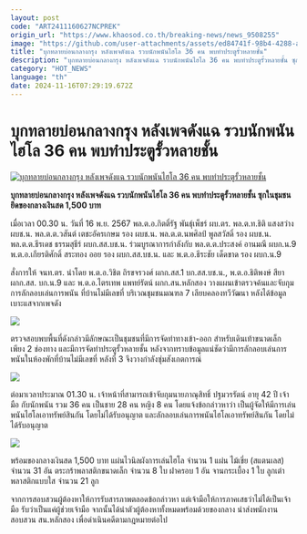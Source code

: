 ```yaml
---
layout: post
code: "ART2411160627NCPREK"
origin_url: "https://www.khaosod.co.th/breaking-news/news_9508255"
image: "https://github.com/user-attachments/assets/ed84741f-98b4-4288-ad87-31f0b43bf09c"
title: "บุกทลายบ่อนกลางกรุง หลังเพจดังแฉ รวบนักพนันไฮโล 36 คน พบทำประตูรั้วหลายชั้น"
description: "บุกทลายบ่อนกลางกรุง หลังเพจดังแฉ รวบนักพนันไฮโล 36 คน พบทำประตูรั้วหลายชั้น ซุกในชุมชน ยึดของกลางเงินสด 1,500 บาท"
category: "HOT_NEWS"
language: "th"
date: 2024-11-16T07:29:19.672Z
---
```


# บุกทลายบ่อนกลางกรุง หลังเพจดังแฉ รวบนักพนันไฮโล 36 คน พบทำประตูรั้วหลายชั้น

[![บุกทลายบ่อนกลางกรุง หลังเพจดังแฉ รวบนักพนันไฮโล 36 คน พบทำประตูรั้วหลายชั้น](https://www.khaosod.co.th/wpapp/uploads/2024/11/catch1.jpg "บุกทลายบ่อนกลางกรุง หลังเพจดังแฉ รวบนักพนันไฮโล 36 คน พบทำประตูรั้วหลายชั้น")](https://www.khaosod.co.th/wpapp/uploads/2024/11/catch1.jpg)

**บุกทลายบ่อนกลางกรุง หลังเพจดังแฉ รวบนักพนันไฮโล 36 คน พบทำประตูรั้วหลายชั้น ซุกในชุมชน ยึดของกลางเงินสด 1,500 บาท**

เมื่อเวลา 00.30 น. วันที่ 16 พ.ย. 2567 พล.ต.อ.กิตติ์รัฐ พันธุ์เพ็ชร์ ผบ.ตร. พล.ต.ท.ธิติ แสงสว่าง ผบช.น. พล.ต.ต.วสันต์ เตชะอัครเกษม รอง ผบช.น. พล.ต.ต.นพศิลป์ พูลสวัสดิ์ รอง ผบช.น. พล.ต.ต.ธีรเดช ธรรมสุธีร์ ผบก.สส.บช.น. ร่วมบูรณาการกำลังกับ พล.ต.ต.ประสงค์ อานมณี ผบก.น.9 พ.ต.อ.เกียรติศักดิ์ สระทอง ออย รอง ผบก.สส.บช.น. และ พ.ต.อ.ธีระชัย เด็ดขาด รอง ผบก.น.9

สั่งการให้ จนท.ตร. นำโดย พ.ต.อ.วิชิต ถิรขจรวงศ์ ผกก.สส.1 บก.สส.บช.น., พ.ต.อ.ธิติพงษ์ สียา ผกก.สส. บก.น.9 และ พ.ต.อ.ไตรเทพ แพทย์รัตน์ ผกก.สน.หลักสอง วางแผนเข้าตรวจค้นและจับกุมการลักลอบเล่นการพนัน ที่บ้านไม่มีเลขที่ บริเวณชุมชนมณฑล 7 เลียบคลองทวีวัฒนา หลังได้ข้อมูลเบาะแสจากเพจดัง

[![](https://www.khaosod.co.th/wpapp/uploads/2024/11/S__60530772.jpg)](https://www.khaosod.co.th/wpapp/uploads/2024/11/S__60530772.jpg)

ตรวจสอบพบพื้นที่ดังกล่าวมีลักษณะเป็นชุมชนที่มีการจัดทำทางเข้า-ออก สำหรับเดินเท้าขนาดเล็ก เพียง 2 ช่องทาง และมีการจัดทำประตูรั้วหลายชั้น หลังจากทราบข้อมูลแน่ชัดว่ามีการลักลอบเล่นการพนันในห้องพักที่บ้านไม่มีเลขที่ หลังที่ 3 จึงวางกำลังซุ่มสังเกตการณ์

[![](https://www.khaosod.co.th/wpapp/uploads/2024/11/S__60530773.jpg)](https://www.khaosod.co.th/wpapp/uploads/2024/11/S__60530773.jpg)



ต่อมาเวลาประมาณ 01.30 น. เจ้าหน้าที่สามารถเข้าจับกุมนายภาณุสิทธิ์ ปฐมวรรัตน์ อายุ 42 ปี เจ้ามือ กับนักพนัน รวม 36 คน เป็นชาย 28 คน หญิง 8 คน โดยแจ้งข้อกล่าวหาว่า เป็นผู้จัดให้มีการเล่นพนันไฮโลเอาทรัพย์สินกัน โดยไม่ได้รับอนุญาต และลักลอบเล่นการพนันไฮโลเอาทรัพย์สินกัน โดยไม่ได้รับอนุญาต

[![](https://www.khaosod.co.th/wpapp/uploads/2024/11/S__60530787.jpg)](https://www.khaosod.co.th/wpapp/uploads/2024/11/S__60530787.jpg)

พร้อมของกลางเงินสด 1,500 บาท แผ่นไวนิลผังการเล่นไฮโล จำนวน 1 แผ่น ไม้เขี่ย (สแตนเลส) จำนวน 31 อัน ตระกร้าพลาสติกขนาดเล็ก จำนวน 8 ใบ ฝาครอบ 1 อัน จานกระเบื้อง 1 ใบ ลูกเต๋า พลาสติกแบบใส จำนวน 21 ลูก

จากการสอบสวนผู้ต้องหาให้การรับสารภาพตลอดข้อกล่าวหา แต่เจ้ามือให้การภาคเสธว่าไม่ได้เป็นเจ้ามือ รับว่าเป็นแค่ผู้ช่วยเจ้ามือ จากนั้นได้นำตัวผู้ต้องหาทั้งหมดพร้อมด้วยของกลาง นำส่งพนักงานสอบสวน สน.หลักสอง เพื่อดำเนินคดีตามกฎหมายต่อไป
